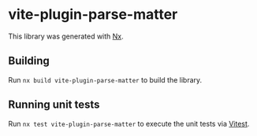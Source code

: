 # vite-plugin-parse-matter

This library was generated with [Nx](https://nx.dev).

## Building

Run `nx build vite-plugin-parse-matter` to build the library.

## Running unit tests

Run `nx test vite-plugin-parse-matter` to execute the unit tests via [Vitest](https://vitest.dev/).
